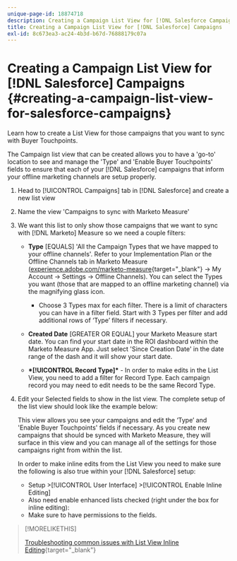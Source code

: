 ```yaml
---
unique-page-id: 18874718
description: Creating a Campaign List View for [!DNL Salesforce Campaigns] - Marketo Measure - Product Documentation
title: Creating a Campaign List View for [!DNL Salesforce] Campaigns
exl-id: 8c673ea3-ac24-4b3d-b67d-76888179c07a
---
```

# Creating a Campaign List View for [!DNL Salesforce] Campaigns {#creating-a-campaign-list-view-for-salesforce-campaigns}

Learn how to create a List View for those campaigns that you want to sync with Buyer Touchpoints.

The Campaign list view that can be created allows you to have a 'go-to' location to see and manage the 'Type' and 'Enable Buyer Touchpoints' fields to ensure that each of your [!DNL Salesforce] campaigns that inform your offline marketing channels are setup properly.

1. Head to [!UICONTROL Campaigns] tab in [!DNL Salesforce] and create a new list view
1. Name the view 'Campaigns to sync with Marketo Measure'
1. We want this list to only show those campaigns that we want to sync with [!DNL Marketo] Measure so we need a couple filters:

   * **Type** [EQUALS] 'All the Campaign Types that we have mapped to your offline channels'. Refer to your Implementation Plan or the Offline Channels tab in Marketo Measure ([experience.adobe.com/marketo-measure](https://experience.adobe.com/marketo-measure){target="_blank"} -> My Account -> Settings -> Offline Channels). You can select the Types you want (those that are mapped to an offline marketing channel) via the magnifying glass icon.

      * Choose 3 Types max for each filter. There is a limit of characters you can have in a filter field. Start with 3 Types per filter and add additional rows of ‘Type’ filters if necessary.
   * **Created Date** [GREATER OR EQUAL] your Marketo Measure start date. You can find your start date in the ROI dashboard within the Marketo Measure App. Just select 'Since Creation Date' in the date range of the dash and it will show your start date.
   * **&#42;[!UICONTROL Record Type]&#42;** - In order to make edits in the List View, you need to add a filter for Record Type. Each campaign record you may need to edit needs to be the same Record Type.


1. Edit your Selected fields to show in the list view. The complete setup of the list view should look like the example below:

   This view allows you see your campaigns and edit the ‘Type’ and 'Enable Buyer Touchpoints' fields if necessary. As you create new campaigns that should be synced with Marketo Measure, they will surface in this view and you can manage all of the settings for those campaigns right from within the list.

   In order to make inline edits from the List View you need to make sure the following is also true within your [!DNL Salesforce] setup:

   * Setup >[!UICONTROL User Interface] >[!UICONTROL Enable Inline Editing]
   * Also need enable enhanced lists checked (right under the box for inline editing):
   * Make sure to have permissions to the fields.

>[!MORELIKETHIS]
>
>[Troubleshooting common issues with List View Inline Editing](http://help.salesforce.com/articleView?id=000003911&language=en_US&type=1){target="_blank"}
